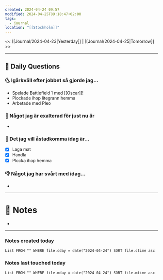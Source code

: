 ```yaml
---
created: 2024-04-24 09:57
modified: 2024-04-25T09:18:47+02:00
tags:
  - journal
location: "[[Stockholm]]"
---
```


<< [[Journal/2024-04-23|Yesterday]] | [[Journal/2024-04-25|Tomorrow]] >>

---
## 📅 Daily Questions
### 🌜 Igårkväll efter jobbet så gjorde jag...
- Spelade Battlefield 1 med [[Oscar]]!
- Plockade ihop litegrann hemma
- Arbetade med Pleo

### 🙌 Något jag är exalterad för just nu är
- 

### 🚀 Det jag vill åstadkomma idag är...
- [x] Laga mat
- [x] Handla
- [x] Plocka ihop hemma

### 👎 Något jag har svårt med idag...
- 

---
# 📝 Notes
- 
---
### Notes created today
```dataview
List FROM "" WHERE file.cday = date("2024-04-24") SORT file.ctime asc
```
### Notes last touched today
```dataview
List FROM "" WHERE file.mday = date("2024-04-24") SORT file.mtime asc
```
